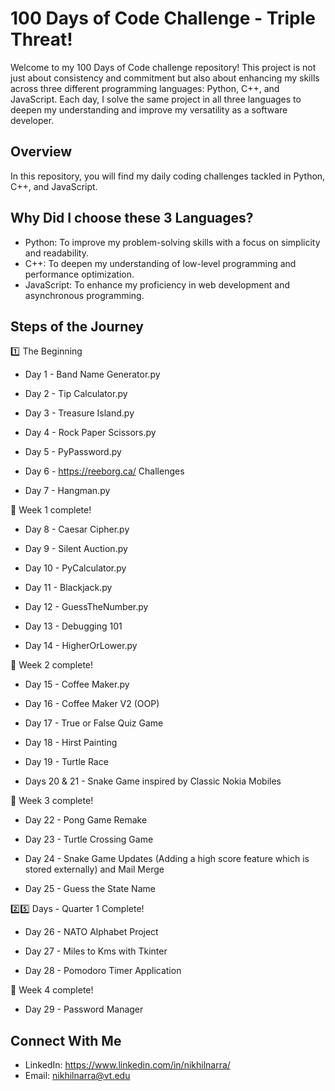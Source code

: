 # 100 Days of Code Challenge - Triple Threat!

Welcome to my 100 Days of Code challenge repository! This project is not just about consistency and commitment but also about enhancing my skills across three different programming languages: Python, C++, and JavaScript. Each day, I solve the same project in all three languages to deepen my understanding and improve my versatility as a software developer.

## Overview

In this repository, you will find my daily coding challenges tackled in Python, C++, and JavaScript.

## Why Did I choose these 3 Languages?
- Python: To improve my problem-solving skills with a focus on simplicity and readability.
- C++: To deepen my understanding of low-level programming and performance optimization.
- JavaScript: To enhance my proficiency in web development and asynchronous programming.

## Steps of the Journey
:one: The Beginning

- Day 1 - Band Name Generator.py

- Day 2 - Tip Calculator.py

- Day 3 - Treasure Island.py

- Day 4 - Rock Paper Scissors.py

- Day 5 - PyPassword.py

- Day 6 - https://reeborg.ca/ Challenges

- Day 7 - Hangman.py

:checkered_flag: Week 1 complete!

- Day 8 - Caesar Cipher.py

- Day 9 - Silent Auction.py

- Day 10 - PyCalculator.py

- Day 11 - Blackjack.py

- Day 12 - GuessTheNumber.py

- Day 13 - Debugging 101

- Day 14 - HigherOrLower.py

:checkered_flag: Week 2 complete!

- Day 15 - Coffee Maker.py

- Day 16 - Coffee Maker V2 (OOP)

- Day 17 - True or False Quiz Game

- Day 18 - Hirst Painting

- Day 19 - Turtle Race

- Days 20 & 21 - Snake Game inspired by Classic Nokia Mobiles

:checkered_flag: Week 3 complete!

- Day 22 - Pong Game Remake

- Day 23 - Turtle Crossing Game

- Day 24 - Snake Game Updates (Adding a high score feature which is stored externally) and Mail Merge

- Day 25 - Guess the State Name

:two::five: Days - Quarter 1 Complete!

- Day 26 - NATO Alphabet Project

- Day 27 - Miles to Kms with Tkinter

- Day 28 - Pomodoro Timer Application

:checkered_flag: Week 4 complete!

- Day 29 - Password Manager

## Connect With Me
- LinkedIn: https://www.linkedin.com/in/nikhilnarra/
- Email: nikhilnarra@vt.edu
